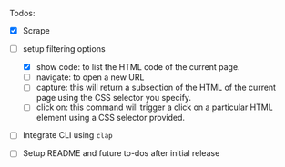Todos:

- [x] Scrape
- [ ] setup filtering options

  - [x] show code: to list the HTML code of the current page.
  - [ ] navigate: to open a new URL
  - [ ] capture: this will return a subsection of the HTML of the current page using the CSS selector you specify.
  - [ ] click on: this command will trigger a click on a particular HTML element using a CSS selector provided.

- [ ] Integrate CLI using `clap`
- [ ] Setup README and future to-dos after initial release
